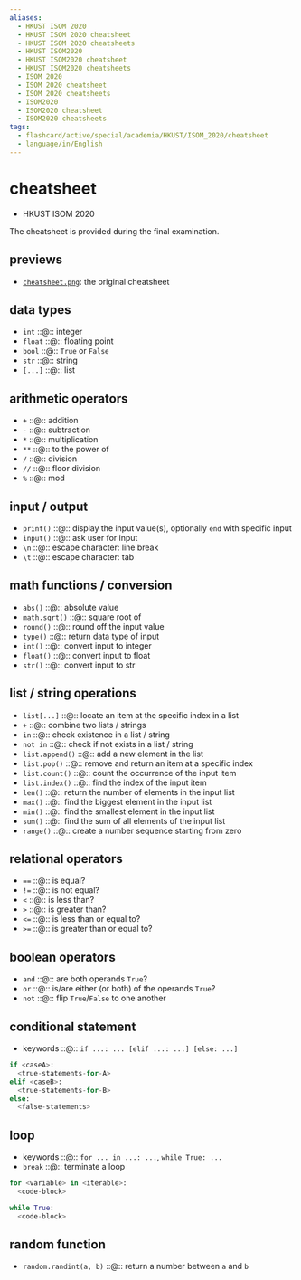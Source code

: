```yaml
---
aliases:
  - HKUST ISOM 2020
  - HKUST ISOM 2020 cheatsheet
  - HKUST ISOM 2020 cheatsheets
  - HKUST ISOM2020
  - HKUST ISOM2020 cheatsheet
  - HKUST ISOM2020 cheatsheets
  - ISOM 2020
  - ISOM 2020 cheatsheet
  - ISOM 2020 cheatsheets
  - ISOM2020
  - ISOM2020 cheatsheet
  - ISOM2020 cheatsheets
tags:
  - flashcard/active/special/academia/HKUST/ISOM_2020/cheatsheet
  - language/in/English
---
```


# cheatsheet

- HKUST ISOM 2020

The cheatsheet is provided during the final examination.

## previews

- [`cheatsheet.png`](cheatsheet.png): the original cheatsheet

## data types

- `int` ::@:: integer <!--SR:!2025-01-11,66,310!2025-01-12,67,310-->
- `float` ::@:: floating point <!--SR:!2025-01-09,64,310!2025-10-06,272,330-->
- `bool` ::@:: `True` or `False` <!--SR:!2025-01-12,67,310!2025-09-30,267,330-->
- `str` ::@:: string <!--SR:!2025-09-27,263,330!2025-01-09,64,310-->
- `[...]` ::@:: list <!--SR:!2025-09-28,264,330!2025-01-09,64,310-->

## arithmetic operators

- `+` ::@:: addition <!--SR:!2025-01-09,64,310!2025-01-11,66,310-->
- `-` ::@:: subtraction <!--SR:!2025-01-09,64,310!2025-01-08,63,310-->
- `*` ::@:: multiplication <!--SR:!2025-10-02,268,330!2025-01-11,66,310-->
- `**` ::@:: to the power of <!--SR:!2025-01-09,64,310!2025-01-11,66,310-->
- `/` ::@:: division <!--SR:!2025-10-03,269,330!2025-01-12,67,310-->
- `//` ::@:: floor division <!--SR:!2025-01-09,64,310!2025-01-08,63,310-->
- `%` ::@:: mod <!--SR:!2025-10-01,267,330!2025-10-01,268,330-->

## input / output

- `print()` ::@:: display the input value(s), optionally `end` with specific input <!--SR:!2025-01-08,63,310!2025-01-12,67,310-->
- `input()` ::@:: ask user for input <!--SR:!2025-01-09,64,310!2025-09-26,262,330-->
- `\n` ::@:: escape character: line break <!--SR:!2025-01-12,67,310!2025-10-04,270,330-->
- `\t` ::@:: escape character: tab <!--SR:!2025-09-27,263,330!2025-01-11,66,310-->

## math functions / conversion

- `abs()` ::@:: absolute value <!--SR:!2025-10-05,271,330!2025-09-26,262,330-->
- `math.sqrt()` ::@:: square root of <!--SR:!2025-01-11,66,310!2025-09-30,266,330-->
- `round()` ::@:: round off the input value <!--SR:!2025-01-11,66,310!2025-01-09,64,310-->
- `type()` ::@:: return data type of input <!--SR:!2025-09-30,267,330!2025-09-28,264,330-->
- `int()` ::@:: convert input to integer <!--SR:!2025-10-01,268,330!2025-01-12,67,310-->
- `float()` ::@:: convert input to float <!--SR:!2025-01-12,67,310!2025-09-29,265,330-->
- `str()` ::@:: convert input to str <!--SR:!2025-01-11,66,310!2025-01-11,66,310-->

## list / string operations

- `list[...]` ::@:: locate an item at the specific index in a list <!--SR:!2025-01-08,63,310!2025-01-11,66,310-->
- `+` ::@:: combine two lists / strings <!--SR:!2025-01-11,66,310!2025-01-12,67,310-->
- `in` ::@:: check existence in a list / string <!--SR:!2025-01-09,64,310!2025-01-12,67,310-->
- `not in` ::@:: check if not exists in a list / string <!--SR:!2025-10-01,267,330!2025-01-12,67,310-->
- `list.append()` ::@:: add a new element in the list <!--SR:!2025-01-12,67,310!2025-01-11,66,310-->
- `list.pop()` ::@:: remove and return an item at a specific index <!--SR:!2025-10-01,268,330!2025-10-04,270,330-->
- `list.count()` ::@:: count the occurrence of the input item <!--SR:!2025-01-12,67,310!2025-01-12,67,310-->
- `list.index()` ::@:: find the index of the input item <!--SR:!2025-10-03,269,330!2025-10-02,268,330-->
- `len()` ::@:: return the number of elements in the input list <!--SR:!2025-01-09,64,310!2025-01-12,67,310-->
- `max()` ::@:: find the biggest element in the input list <!--SR:!2025-10-06,272,330!2025-01-09,64,310-->
- `min()` ::@:: find the smallest element in the input list <!--SR:!2025-01-09,64,310!2025-01-12,67,310-->
- `sum()` ::@:: find the sum of all elements of the input list <!--SR:!2025-01-09,64,310!2025-01-08,63,310-->
- `range()` ::@:: create a number sequence starting from zero <!--SR:!2025-01-09,64,310!2025-01-12,67,310-->

## relational operators

- `==` ::@:: is equal? <!--SR:!2025-09-29,265,330!2025-09-30,267,330-->
- `!=` ::@:: is not equal? <!--SR:!2025-01-08,63,310!2025-01-12,67,310-->
- `<` ::@:: is less than? <!--SR:!2025-01-12,67,310!2025-01-11,66,310-->
- `>` ::@:: is greater than? <!--SR:!2025-01-09,64,310!2025-01-12,67,310-->
- `<=` ::@:: is less than or equal to? <!--SR:!2025-01-11,66,310!2025-01-11,66,310-->
- `>=` ::@:: is greater than or equal to? <!--SR:!2025-01-09,64,310!2025-01-08,63,310-->

## boolean operators

- `and` ::@:: are both operands `True`? <!--SR:!2025-09-30,267,330!2025-01-09,64,310-->
- `or` ::@:: is/are either (or both) of the operands `True`? <!--SR:!2025-01-11,66,310!2025-01-11,66,310-->
- `not` ::@:: flip `True`/`False` to one another <!--SR:!2025-01-09,64,310!2025-01-09,64,310-->

## conditional statement

- keywords ::@:: `if ...: ... [elif ...: ...] [else: ...]` <!--SR:!2025-01-12,67,310!2025-01-11,66,310-->

```Python
if <caseA>:
  <true-statements-for-A>
elif <caseB>:
  <true-statements-for-B>
else:
  <false-statements>
```

## loop

- keywords ::@:: `for ... in ...: ...`, `while True: ...` <!--SR:!2025-01-12,67,310!2025-09-30,266,330-->
- `break` ::@:: terminate a loop <!--SR:!2025-09-30,267,330!2025-01-11,66,310-->

```Python
for <variable> in <iterable>:
  <code-block>
```

```Python
while True:
  <code-block>
```

## random function

- `random.randint(a, b)` ::@:: return a number between `a` and `b` <!--SR:!2025-01-09,64,310!2025-01-12,67,310-->
